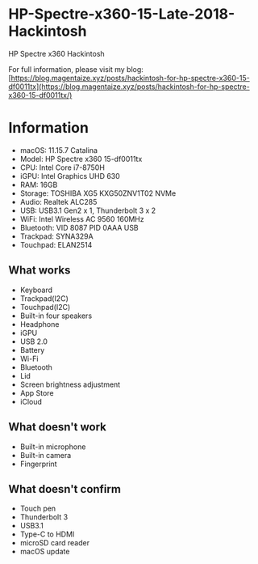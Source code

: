 # HP-Spectre-x360-15-Late-2018-Hackintosh
HP Spectre x360 Hackintosh 

For full information, please visit my blog: [https://blog.magentaize.xyz/posts/hackintosh-for-hp-spectre-x360-15-df0011tx](https://blog.magentaize.xyz/posts/hackintosh-for-hp-spectre-x360-15-df0011tx/)

# Information
* macOS: 11.15.7 Catalina
* Model: HP Spectre x360 15-df0011tx
* CPU: Intel Core i7-8750H
* iGPU: Intel Graphics UHD 630
* RAM: 16GB
* Storage: TOSHIBA XG5 KXG50ZNV1T02 NVMe
* Audio: Realtek ALC285
* USB: USB3.1 Gen2 x 1, Thunderbolt 3 x 2
* WiFi: Intel Wireless AC 9560 160MHz
* Bluetooth: VID 8087 PID 0AAA USB
* Trackpad: SYNA329A
* Touchpad: ELAN2514

## What works
* Keyboard
* Trackpad(I2C)
* Touchpad(I2C)
* Built-in four speakers
* Headphone
* iGPU
* USB 2.0
* Battery
* Wi-Fi
* Bluetooth
* Lid
* Screen brightness adjustment
* App Store
* iCloud

## What doesn't work
* Built-in microphone
* Built-in camera
* Fingerprint

## What doesn't confirm
* Touch pen
* Thunderbolt 3
* USB3.1
* Type-C to HDMI
* microSD card reader
* macOS update